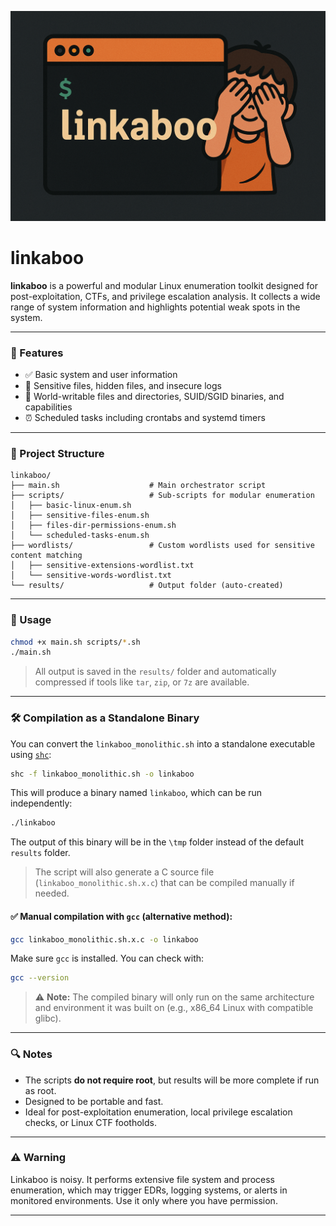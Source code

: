 
![linkaboo](/img/linkaboo.png)

# linkaboo

**linkaboo** is a powerful and modular Linux enumeration toolkit designed for post-exploitation, CTFs, and privilege escalation analysis. It collects a wide range of system information and highlights potential weak spots in the system.

---

### 🧠 Features

* ✅ Basic system and user information
* 🔐 Sensitive files, hidden files, and insecure logs
* 📁 World-writable files and directories, SUID/SGID binaries, and capabilities
* ⏰ Scheduled tasks including crontabs and systemd timers

---

### 📁 Project Structure

```
linkaboo/
├── main.sh                    # Main orchestrator script
├── scripts/                   # Sub-scripts for modular enumeration
│   ├── basic-linux-enum.sh
│   ├── sensitive-files-enum.sh
│   ├── files-dir-permissions-enum.sh
│   └── scheduled-tasks-enum.sh
├── wordlists/                 # Custom wordlists used for sensitive content matching
│   ├── sensitive-extensions-wordlist.txt
│   └── sensitive-words-wordlist.txt
└── results/                   # Output folder (auto-created)
```

---

### 🚀 Usage

```bash
chmod +x main.sh scripts/*.sh
./main.sh
```

> All output is saved in the `results/` folder and automatically compressed if tools like `tar`, `zip`, or `7z` are available.

---

### 🛠️ Compilation as a Standalone Binary

You can convert the `linkaboo_monolithic.sh` into a standalone executable using [`shc`](https://github.com/neurobin/shc):

```bash
shc -f linkaboo_monolithic.sh -o linkaboo
```

This will produce a binary named `linkaboo`, which can be run independently:

```bash
./linkaboo
```

The output of this binary will be in the `\tmp` folder instead of the default `results` folder.

> The script will also generate a C source file (`linkaboo_monolithic.sh.x.c`) that can be compiled manually if needed.

#### ✅ Manual compilation with `gcc` (alternative method):

```bash
gcc linkaboo_monolithic.sh.x.c -o linkaboo
```

Make sure `gcc` is installed. You can check with:

```bash
gcc --version
```

> ⚠️ **Note:** The compiled binary will only run on the same architecture and environment it was built on (e.g., x86\_64 Linux with compatible glibc).

---

### 🔍 Notes

* The scripts **do not require root**, but results will be more complete if run as root.
* Designed to be portable and fast.
* Ideal for post-exploitation enumeration, local privilege escalation checks, or Linux CTF footholds.

---


### ⚠️ Warning

Linkaboo is noisy. It performs extensive file system and process enumeration, which may trigger EDRs, logging systems, or alerts in monitored environments. Use it only where you have permission.

---


